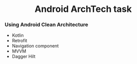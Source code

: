 <h1 align="center">
Android ArchTech task
</h1>
<h3>
Using Android Clean Architecture
</h3>
<ul>
<li>Kotlin</li>
<li>Retrofit</li>
<li>Navigation component</li>
<li>MVVM</li>
<li>Dagger Hilt</li>
</ul>